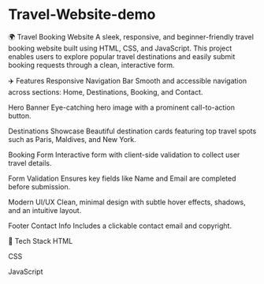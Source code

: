 # Travel-Website-demo

🌍 Travel Booking Website
A sleek, responsive, and beginner-friendly travel booking website built using HTML, CSS, and JavaScript. This project enables users to explore popular travel destinations and easily submit booking requests through a clean, interactive form.

✈️ Features
Responsive Navigation Bar
Smooth and accessible navigation across sections: Home, Destinations, Booking, and Contact.

Hero Banner
Eye-catching hero image with a prominent call-to-action button.

Destinations Showcase
Beautiful destination cards featuring top travel spots such as Paris, Maldives, and New York.

Booking Form
Interactive form with client-side validation to collect user travel details.

Form Validation
Ensures key fields like Name and Email are completed before submission.

Modern UI/UX
Clean, minimal design with subtle hover effects, shadows, and an intuitive layout.

Footer Contact Info
Includes a clickable contact email and copyright.

📁 Tech Stack
HTML

CSS

JavaScript


